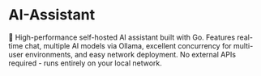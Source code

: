 # AI-Assistant
🤖 High-performance self-hosted AI assistant built with Go. Features real-time chat, multiple AI models via Ollama, excellent concurrency for multi-user environments, and easy network deployment. No external APIs required - runs entirely on your local network.
